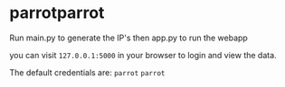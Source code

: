 # parrotparrot

Run main.py to generate the IP's then app.py to run the webapp

you can visit `127.0.0.1:5000` in your browser to login and view the data.

The default credentials are:
`parrot`
`parrot`